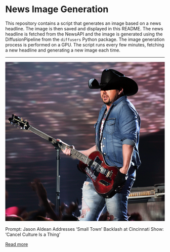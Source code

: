# News Image Generation
This repository contains a script that generates an image based on a news headline. The image is then saved and displayed in this README.
The news headline is fetched from the NewsAPI and the image is generated using the DiffusionPipeline from the `diffusers` Python package. The image generation process is performed on a GPU.
The script runs every few minutes, fetching a new headline and generating a new image each time.

---

![Generated Image](image.png)

Prompt: Jason Aldean Addresses ‘Small Town’ Backlash at Cincinnati Show: ‘Cancel Culture Is a Thing’

[Read more](https://www.rollingstone.com/music/music-country/jason-aldean-speech-small-town-backlash-cincinnati-show-cancel-culture-1234793720/)